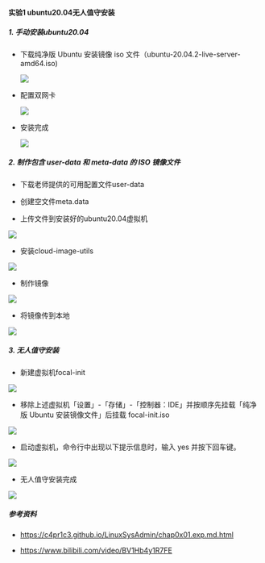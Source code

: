 #### 实验1 ubuntu20.04无人值守安装

##### 1. 手动安装ubuntu20.04

* 下载纯净版 Ubuntu 安装镜像 iso 文件（ubuntu-20.04.2-live-server-amd64.iso) 

  ![](img/下载镜像.png) 

* 配置双网卡
  
  ![](img/配置双网卡.png)

* 安装完成
  
  ![](img/手动安装完成.png)

##### 2. 制作包含 user-data 和 meta-data 的 ISO 镜像文件

* 下载老师提供的可用配置文件user-data

* 创建空文件meta.data

* 上传文件到安装好的ubuntu20.04虚拟机
  
 ![](img/文件上传.png)

* 安装cloud-image-utils

 ![](img/安装cloud-img-utils.png) 

* 制作镜像

 ![](img/制作镜像.png) 

* 将镜像传到本地

 ![](img/拷贝镜像.png) 

##### 3. 无人值守安装 

* 新建虚拟机focal-init

 ![](img/新建focal-init.png)

* 移除上述虚拟机「设置」-「存储」-「控制器：IDE」并按顺序先挂载「纯净版 Ubuntu 安装镜像文件」后挂载 focal-init.iso 

 ![](img/挂载镜像.png) 

* 启动虚拟机，命令行中出现以下提示信息时，输入 yes 并按下回车键。 

 ![](img/输入yes.png) 

* 无人值守安装完成

 ![](img/安装完成.png) 

##### 参考资料

* https://c4pr1c3.github.io/LinuxSysAdmin/chap0x01.exp.md.html
  
* https://www.bilibili.com/video/BV1Hb4y1R7FE